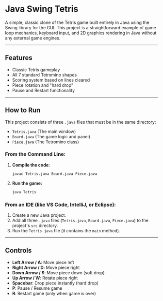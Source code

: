 # Java Swing Tetris

A simple, classic clone of the Tetris game built entirely in Java using the Swing library for the GUI. This project is a straightforward example of game loop mechanics, keyboard input, and 2D graphics rendering in Java without any external game engines.



---

## Features

* Classic Tetris gameplay
* All 7 standard Tetromino shapes
* Scoring system based on lines cleared
* Piece rotation and "hard drop"
* Pause and Restart functionality

---

## How to Run

This project consists of three `.java` files that must be in the same directory:

* `Tetris.java` (The main window)
* `Board.java` (The game logic and panel)
* `Piece.java` (The Tetromino class)

### From the Command Line:

1.  **Compile the code:**
    ```sh
    javac Tetris.java Board.java Piece.java
    ```

2.  **Run the game:**
    ```sh
    java Tetris
    ```

### From an IDE (like VS Code, IntelliJ, or Eclipse):

1.  Create a new Java project.
2.  Add all three `.java` files (`Tetris.java`, `Board.java`, `Piece.java`) to the project's `src` directory.
3.  Run the `Tetris.java` file (it contains the `main` method).

---

## Controls

* **Left Arrow / A**: Move piece left
* **Right Arrow / D**: Move piece right
* **Down Arrow / S**: Move piece down (soft drop)
* **Up Arrow / W**: Rotate piece right
* **Spacebar**: Drop piece instantly (hard drop)
* **P**: Pause / Resume game
* **R**: Restart game (only when game is over)
